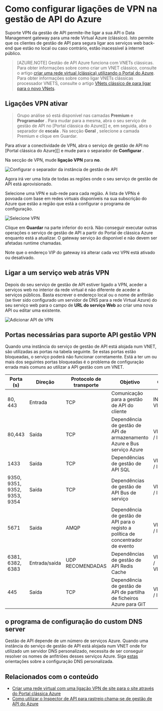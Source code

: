 <properties
    pageTitle="Como configurar ligações de VPN na gestão de API do Azure"
    description="Saiba como configurar uma ligação VPN na gestão de API do Azure e serviços web do access através do mesmo."
    services="api-management"
    documentationCenter=""
    authors="antonba"
    manager="erikre"
    editor=""/>

<tags
    ms.service="api-management"
    ms.workload="mobile"
    ms.tgt_pltfrm="na"
    ms.devlang="na"
    ms.topic="article"
    ms.date="10/25/2016"
    ms.author="antonba"/>

# <a name="how-to-setup-vpn-connections-in-azure-api-management"></a>Como configurar ligações de VPN na gestão de API do Azure

Suporte VPN da gestão de API permite-lhe ligar a sua API o Data Management gateway para uma rede Virtual Azure (clássico). Isto permite que os clientes de gestão de API para segura ligar aos serviços web back-end que estão no local ou caso contrário, estão inacessível à internet público.

>[AZURE.NOTE] Gestão de API Azure funciona com VNETs clássicas. Para obter informações sobre como criar um VNET clássico, consulte o artigo [criar uma rede virtual (clássica) utilizando o Portal do Azure](../virtual-network/virtual-networks-create-vnet-classic-pportal.md). Para obter informações sobre como ligar VNETs clássicas processador VNETS, consulte o artigo [VNets clássico de para ligar para o novo VNets](../vpn-gateway/vpn-gateway-connect-different-deployment-models-portal.md).

## <a name="enable-vpn"> </a>Ligações VPN ativar

>Grupo análise só está disponível nas camadas **Premium** e **Programador** . Para mudar para a mesma, abra o seu serviço de gestão de API no [Portal clássica do Azure][] e, em seguida, abra o separador de **escala** . Na secção **Geral** , selecione a camada Premium e clique em Guardar.

Para ativar a conectividade de VPN, abra o serviço de gestão de API no [Portal clássica do Azure][] e mude para o separador de **Configurar** . 

Na secção de VPN, mude **ligação VPN** para **no**.

![Configurar o separador da instância de gestão de API][api-management-setup-vpn-configure]

Agora irá ver uma lista de todas as regiões onde o seu serviço de gestão de API está aprovisionado.

Selecione uma VPN e sub-rede para cada região. A lista de VPNs é povoada com base em redes virtuais disponíveis na sua subscrição do Azure que estão a região que está a configurar o programa de configuração.

![Selecione VPN][api-management-setup-vpn-select]

Clique em **Guardar** na parte inferior do ecrã. Não conseguir executar outras operações o serviço de gestão de API a partir do Portal de clássica Azure enquanto está a atualizar. O gateway serviço ão disponível e não devem ser afetadas runtime chamadas.

Note que o endereço VIP do gateway irá alterar cada vez VPN está ativado ou desativado.

## <a name="connect-vpn"> </a>Ligar a um serviço web atrás VPN

Depois do seu serviço de gestão de API estiver ligado a VPN, aceder a serviços web no interior da rede virtual é não diferente de aceder a serviços públicos. Basta escrever o endereço local ou o nome de anfitrião (se tiver sido configurado um servidor de DNS para a rede Virtual Azure) do seu serviço web para o campo de **URL do serviço Web** ao criar uma nova API ou editar uma existente.

![Adicionar API de VPN][api-management-setup-vpn-add-api]

## <a name="required-ports-for-api-management-vpn-support"></a>Portas necessárias para suporte API gestão VPN

Quando uma instância do serviço de gestão de API está alojada num VNET, são utilizadas as portas na tabela seguinte. Se estas portas estão bloqueadas, o serviço poderá não funcionar corretamente. Está a ter um ou mais dos seguintes portas bloqueadas é o problema de configuração errada mais comuns ao utilizar a API gestão com um VNET.

| Porta (s)                      | Direção        | Protocolo de transporte | Objetivo                                                          | Origem / destino              |
|------------------------------|------------------|--------------------|------------------------------------------------------------------|-----------------------------------|
| 80, 443                      | Entrada          | TCP                | Comunicação para a gestão de API do cliente                           | INTERNET / VIRTUAL_NETWORK        |
| 80,443                       | Saída         | TCP                | Dependência de gestão de API de armazenamento Azure e Bus serviço Azure | VIRTUAL_NETWORK / INTERNET        |
| 1433                         | Saída         | TCP                | Dependências de gestão de API SQL                               | VIRTUAL_NETWORK / INTERNET        |
| 9350, 9351, 9352, 9353, 9354 | Saída         | TCP                | Dependências de gestão de API Bus de serviço                       | VIRTUAL_NETWORK / INTERNET        |
| 5671                         | Saída         | AMQP               | Dependência de gestão de API para o registo a política de concentrador de evento            | VIRTUAL_NETWORK / INTERNET        |
| 6381, 6382, 6383             | Entrada/saída | UDP RECOMENDADAS                | Dependências de gestão de API Redis Cache                       | VIRTUAL_NETWORK / VIRTUAL_NETWORK |
| 445                          | Saída         | TCP                | Dependência de gestão de API de partilha de ficheiros Azure para GIT            | VIRTUAL_NETWORK / INTERNET        |

## <a name="custom-dns"> </a>o programa de configuração do custom DNS server

Gestão de API depende de um número de serviços Azure. Quando uma instância do serviço de gestão de API está alojada num VNET onde for utilizado um servidor DNS personalizado, necessita de ser conseguir resolver os nomes de anfitriões desses serviços Azure. Siga [estas](../virtual-network/virtual-networks-name-resolution-for-vms-and-role-instances.md#name-resolution-using-your-own-dns-server) orientações sobre a configuração DNS personalizada.  

## <a name="related-content"> </a>Relacionados com o conteúdo


* [Criar uma rede virtual com uma ligação VPN de site para o site através do Portal clássica Azure][]
* [Como utilizar o Inspector de API para rastreio chama-se de gestão de API do Azure][]

[api-management-setup-vpn-configure]: ./media/api-management-howto-setup-vpn/api-management-setup-vpn-configure.png
[api-management-setup-vpn-select]: ./media/api-management-howto-setup-vpn/api-management-setup-vpn-select.png
[api-management-setup-vpn-add-api]: ./media/api-management-howto-setup-vpn/api-management-setup-vpn-add-api.png

[Enable VPN connections]: #enable-vpn
[Connect to a web service behind VPN]: #connect-vpn
[Related content]: #related-content

[Azure Portal clássico]: https://manage.windowsazure.com/

[Criar uma rede virtual com uma ligação VPN de site para o site através do Portal clássica Azure]: ../vpn-gateway/vpn-gateway-site-to-site-create.md
[Como utilizar o Inspector de API para rastreio chama-se de gestão de API do Azure]: api-management-howto-api-inspector.md
